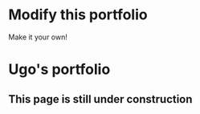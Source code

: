 # Modify this portfolio

Make it your own!

# Ugo's portfolio

## This page is still under construction
